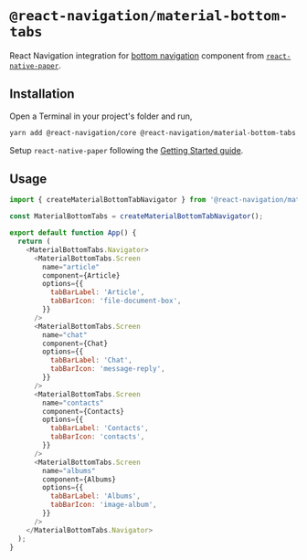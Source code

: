# `@react-navigation/material-bottom-tabs`

React Navigation integration for [bottom navigation](https://material.io/design/components/bottom-navigation.html) component from [`react-native-paper`](https://callstack.github.io/react-native-paper/bottom-navigation.html).

## Installation

Open a Terminal in your project's folder and run,

```sh
yarn add @react-navigation/core @react-navigation/material-bottom-tabs
```

Setup `react-native-paper` following the [Getting Started guide](https://callstack.github.io/react-native-paper/getting-started.html).

## Usage

```js
import { createMaterialBottomTabNavigator } from '@react-navigation/material-bottom-tabs';

const MaterialBottomTabs = createMaterialBottomTabNavigator();

export default function App() {
  return (
    <MaterialBottomTabs.Navigator>
      <MaterialBottomTabs.Screen
        name="article"
        component={Article}
        options={{
          tabBarLabel: 'Article',
          tabBarIcon: 'file-document-box',
        }}
      />
      <MaterialBottomTabs.Screen
        name="chat"
        component={Chat}
        options={{
          tabBarLabel: 'Chat',
          tabBarIcon: 'message-reply',
        }}
      />
      <MaterialBottomTabs.Screen
        name="contacts"
        component={Contacts}
        options={{
          tabBarLabel: 'Contacts',
          tabBarIcon: 'contacts',
        }}
      />
      <MaterialBottomTabs.Screen
        name="albums"
        component={Albums}
        options={{
          tabBarLabel: 'Albums',
          tabBarIcon: 'image-album',
        }}
      />
    </MaterialBottomTabs.Navigator>
  );
}
```
